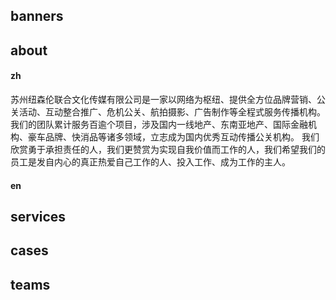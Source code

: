 ## banners

## about
#### zh
苏州纽森伦联合文化传媒有限公司是一家以网络为枢纽、提供全方位品牌营销、公关活动、互动整合推广、危机公关、航拍摄影、广告制作等全程式服务传播机构。 我们的团队累计服务百逾个项目，涉及国内一线地产、东南亚地产、国际金融机构、豪车品牌、快消品等诸多领域，立志成为国内优秀互动传播公关机构。 我们欣赏勇于承担责任的人，我们更赞赏为实现自我价值而工作的人，我们希望我们的员工是发自内心的真正热爱自己工作的人、投入工作、成为工作的主人。
#### en

## services

## cases

## teams
